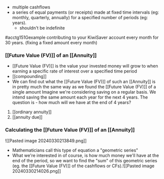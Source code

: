 - multiple cashflows
- a series of equal payments (or receipts) made at fixed time intervals (eg: monthly, quarterly, annually) for a specified number of periods (eg: years).
	- shouldn't be indefinite

#acctg151Gexample contributing to your KiwiSaver account every month for 30 years. (fixing a fixed amount every month)

### [[Future Value (FV)]] of an [[Annuity]]
- [[Future Value (FV)]] is the value your invested money will grow to when earning a specific rate of interest over a specified time period
- [[compounding]]
- We can find out what the [[Future Value (FV)]] of such an [[Annuity]] is in pretty much the same way as we found the [[Future Value (FV)]] of a single amount
Imagine we're considering saving on a regular basis. We intend saving the same amount each year for the next 4 years. 
The question is - how much will we have at the end of 4 years?
1. [[ordinary annuity]]
2. [[annuity due]]
### Calculating the [[Future Value (FV)]] of an [[Annuity]]
![[Pasted image 20240330213849.png]]
- Mathematicians call this type of equation a "geometric series"
- What we're interested in of course, is how much money we'll have at the end of the period, so we want to find the "sum" of this geometric series (eg. the [[Future Value (FV)]] of the cashflows or CFs).![[Pasted image 20240330214026.png]]
